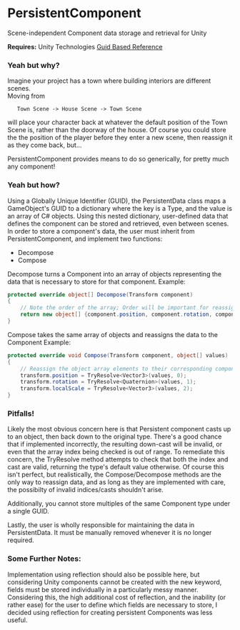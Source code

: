 # PersistentComponent
 Scene-independent Component data storage and retrieval for Unity
 
 **Requires:** Unity Technologies [Guid Based Reference](https://github.com/Unity-Technologies/guid-based-reference)

### Yeah but why?
 Imagine your project has a town where building interiors are different scenes.
 <br>Moving from
 ```
	Town Scene -> House Scene -> Town Scene
 ```
 will place your character back at whatever the default position of the Town Scene is, rather than the doorway of the house.
 Of course you could store the the position of the player before they enter a new scene, then reassign it as they come back, but...
 
 PersistentComponent provides means to do so generically, for pretty much any component!
 
### Yeah but how?
 Using a Globally Unique Identifier (GUID), the PersistentData class maps a GameObject's GUID to a dictionary where the key is a Type, and the value is an array of C# objects.
 Using this nested dictionary, user-defined data that defines the component can be stored and retrieved, even between scenes.
 In order to store a component's data, the user must inherit from PersistentComponent, and implement two functions:
 * Decompose
 * Compose
 
 Decompose turns a Component into an array of objects representing the data that is necessary to store for that component.
 Example:
 ```C#
 protected override object[] Decompose(Transform component)
 {
     // Note the order of the array; Order will be important for reassignment
     return new object[] {component.position, component.rotation, component.localScale};
 }
 ```
 Compose takes the same array of objects and reassigns the data to the Component
 Example:
 ```C#
 protected override void Compose(Transform component, object[] values)
 {
     // Reassign the object array elements to their corresponding component fields
     transform.position = TryResolve<Vector3>(values, 0);
     transform.rotation = TryResolve<Quaternion>(values, 1);
     transform.localScale = TryResolve<Vector3>(values, 2);
 }
 ```
 
### Pitfalls!
 Likely the most obvious concern here is that Persistent component casts up to an object, then back down to the original type.  There's a good chance that if implemented incorrectly, the resulting down-cast will be invalid, or even that the array index being checked is out of range.
 To remediate this concern, the TryResolve method attempts to check that both the index and cast are valid, returning the type's default value otherwise.  Of course this isn't perfect, but realistically, the Compose/Decompose methods are the only way to reassign data, and as long as they are implemented with care, the possibilty of 
 invalid indices/casts shouldn't arise.
 
 Additionally, you cannot store multiples of the same Component type under a single GUID.
 
 Lastly, the user is wholly responsible for maintaining the data in PersistentData.  It must be manually removed whenever it is no longer required.
 
### Some Further Notes:
 Implementation using reflection should also be possible here, but considering Unity components cannot be created with the new keyword, fields must be stored individually in a particularly messy manner.  Considering this, the high additional cost of reflection, and the inability (or rather ease) for the user to define which fields are necessary to store,
 I decided using reflection for creating persistent Components was less useful.
